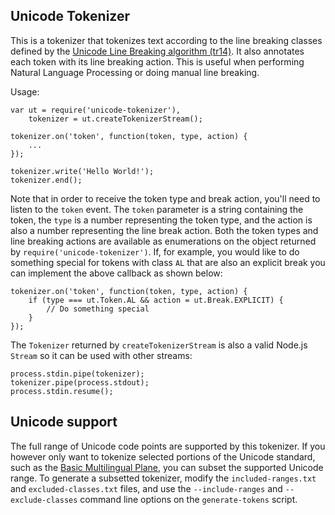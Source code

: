 ## Unicode Tokenizer

This is a tokenizer that tokenizes text according to the line breaking classes defined by the [Unicode Line Breaking algorithm (tr14)](http://unicode.org/reports/tr14/). It also annotates each token with its line breaking action. This is useful when performing Natural Language Processing or doing manual line breaking.

Usage:

    var ut = require('unicode-tokenizer'),
        tokenizer = ut.createTokenizerStream();

    tokenizer.on('token', function(token, type, action) {
        ...
    });

    tokenizer.write('Hello World!');
    tokenizer.end();

Note that in order to receive the token type and break action, you'll need to listen to the `token` event. The `token` parameter is a string containing the token, the `type` is a number representing the token type, and the action is also a number representing the line break action. Both the token types and line breaking actions are available as enumerations on the object returned by `require('unicode-tokenizer')`.  If, for example, you would like to do something special for tokens with class `AL` that are also an explicit break you can implement the above callback as shown below:

    tokenizer.on('token', function(token, type, action) {
        if (type === ut.Token.AL && action = ut.Break.EXPLICIT) {
            // Do something special
        }
    });

The `Tokenizer` returned by `createTokenizerStream` is also a valid Node.js `Stream` so it can be used with other streams:

    process.stdin.pipe(tokenizer);
    tokenizer.pipe(process.stdout);
    process.stdin.resume();

## Unicode support

The full range of Unicode code points are supported by this tokenizer. If you however only want to tokenize selected portions of the Unicode standard, such as the [Basic Multilingual Plane](http://en.wikipedia.org/wiki/Basic_Multilingual_Plane#Basic_Multilingual_Plane), you can subset the supported Unicode range. To generate a subsetted tokenizer, modify the `included-ranges.txt` and `excluded-classes.txt` files, and use the `--include-ranges` and `--exclude-classes` command line options on the `generate-tokens` script.
